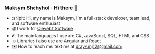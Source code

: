 ### Maksym Shchyhol - Hi there 👋

- :shipit: Hi, my name is Maksym, I'm a full-stack developer, team lead, and software enthusiast
- :moneybag: I work for [Clevebit Software](https://www.cleverbit.software/)
- :two_hearts: The main languages I use are C#, JavaScript, SQL, HTML and CSS
- :relaxed: Libraries I also use are Angular and React
- :envelope: How to reach me: text me at [drayv.mj12@gmail.com](mailto:drayv.mj12@gmail.com)

<!--
**idrayv/idrayv** is a ✨ _special_ ✨ repository because its `README.md` (this file) appears on your GitHub profile.

Here are some ideas to get you started:

- 🔭 I’m currently working on ...
- 🌱 I’m currently learning ...
- 👯 I’m looking to collaborate on ...
- 🤔 I’m looking for help with ...
- 💬 Ask me about ...
- 📫 How to reach me: ...
- 😄 Pronouns: ...
- ⚡ Fun fact: ...
-->
